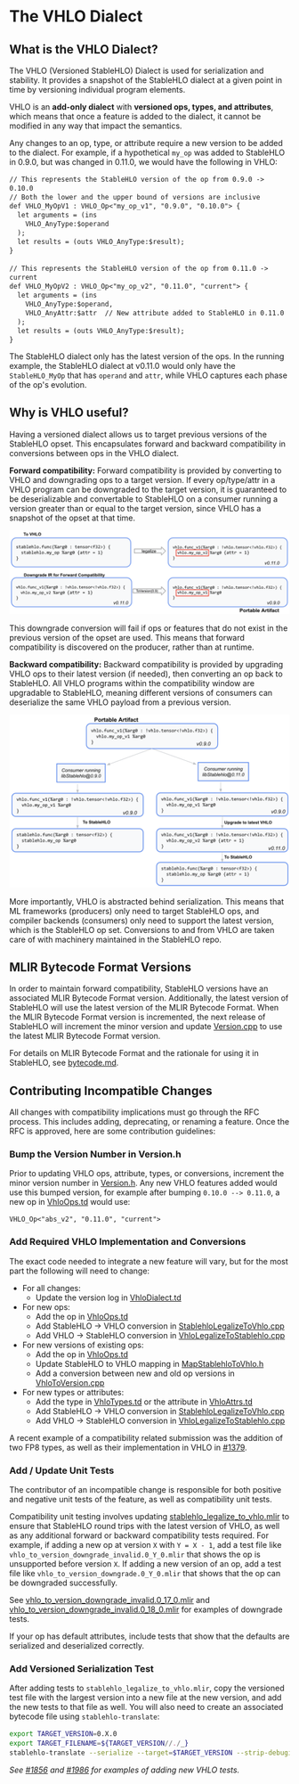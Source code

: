 # The VHLO Dialect

## What is the VHLO Dialect?

The VHLO (Versioned StableHLO) Dialect is used for serialization and stability.
It provides a snapshot of the StableHLO dialect at a given point in time by
versioning individual program elements.

VHLO is an **add-only dialect** with **versioned ops, types, and attributes**,
which means that once a feature is added to the dialect, it cannot be modified
in any way that impact the semantics.

Any changes to an op, type, or attribute require a new version to be added to
the dialect. For example, if a hypothetical `my_op` was added to StableHLO in
0.9.0, but was changed in 0.11.0, we would have the following in VHLO:

```tablegen
// This represents the StableHLO version of the op from 0.9.0 -> 0.10.0
// Both the lower and the upper bound of versions are inclusive
def VHLO_MyOpV1 : VHLO_Op<"my_op_v1", "0.9.0", "0.10.0"> {
  let arguments = (ins
    VHLO_AnyType:$operand
  );
  let results = (outs VHLO_AnyType:$result);
}

// This represents the StableHLO version of the op from 0.11.0 -> current
def VHLO_MyOpV2 : VHLO_Op<"my_op_v2", "0.11.0", "current"> {
  let arguments = (ins
    VHLO_AnyType:$operand,
    VHLO_AnyAttr:$attr  // New attribute added to StableHLO in 0.11.0
  );
  let results = (outs VHLO_AnyType:$result);
}
```

The StableHLO dialect only has the latest version of the ops. In the running
example, the StableHLO dialect at v0.11.0 would only have the `StableHLO_MyOp`
that has `operand` and `attr`, while VHLO captures each phase of the op's
evolution.

## Why is VHLO useful?

Having a versioned dialect allows us to target previous versions of the
StableHLO opset. This encapsulates forward and backward compatibility in
conversions between ops in the VHLO dialect.

**Forward compatibility:** Forward compatibility is provided by converting
to VHLO and downgrading ops to a target version. If every op/type/attr in a
VHLO program can be downgraded to the target version, it is guaranteed to be
deserializable and convertable to StableHLO on a consumer running a version
greater than or equal to the target version, since VHLO has a snapshot of the
opset at that time.

![Forward compatibility image](images/vhlo/forward_compatibility.png)

This downgrade conversion will fail if ops or features that do not exist in the
previous version of the opset are used. This means that forward compatibility
is discovered on the producer, rather than at runtime.

**Backward compatibility:** Backward compatibility is provided by upgrading
VHLO ops to their latest version (if needed), then converting an op back to
StableHLO. All VHLO programs within the compatibility window are upgradable
to StableHLO, meaning different versions of consumers can deserialize the same
VHLO payload from a previous version.

![Backward compatibility image](images/vhlo/backward_compatibility.png)

More importantly, VHLO is abstracted behind serialization. This means that ML
frameworks (producers) only need to target StableHLO ops, and compiler
backends (consumers) only need to support the latest version, which is the
StableHLO op set. Conversions to and from VHLO are taken care of with machinery
maintained in the StableHLO repo.

## MLIR Bytecode Format Versions

In order to maintain forward compatibility, StableHLO versions have an
associated MLIR Bytecode Format version. Additionally, the latest version of
StableHLO will use the latest version of the MLIR Bytecode Format. When the
MLIR Bytecode Format version is incremented, the next release of StableHLO will
increment the minor version and update [Version.cpp](https://github.com/openxla/stablehlo/blob/main/stablehlo/dialect/Version.cpp#:~:text=getBytecodeVersion)
to use the latest MLIR Bytecode Format version.

For details on MLIR Bytecode Format and the rationale for using it in StableHLO,
see [bytecode.md](https://github.com/openxla/stablehlo/blob/main/docs/bytecode.md).

## Contributing Incompatible Changes

All changes with compatibility implications must go through the RFC process.
This includes adding, deprecating, or renaming a feature. Once the RFC is
approved, here are some contribution guidelines:

### Bump the Version Number in Version.h

Prior to updating VHLO ops, attribute, types, or conversions, increment the
minor version number in [Version.h](https://github.com/openxla/stablehlo/blob/main/stablehlo/dialect/Version.h).
Any new VHLO features added would use this bumped version, for example after
bumping `0.10.0 --> 0.11.0`, a new op in [VhloOps.td](https://github.com/openxla/stablehlo/blob/main/stablehlo/dialect/VhloOps.td)
would use:

```tablegen
VHLO_Op<"abs_v2", "0.11.0", "current">
```

### Add Required VHLO Implementation and Conversions

The exact code needed to integrate a new feature will vary, but for the most
part the following will need to change:

* For all changes:
  * Update the version log in [VhloDialect.td](https://github.com/openxla/stablehlo/blob/main/stablehlo/dialect/VhloDialect.td#L29)
* For new ops:
  * Add the op in [VhloOps.td](https://github.com/openxla/stablehlo/blob/main/stablehlo/dialect/VhloOps.td)
  * Add StableHLO → VHLO conversion in [StablehloLegalizeToVhlo.cpp](https://github.com/openxla/stablehlo/blob/main/stablehlo/transforms/StablehloLegalizeToVhlo.cpp)
  * Add VHLO → StableHLO conversion in [VhloLegalizeToStablehlo.cpp](https://github.com/openxla/stablehlo/blob/main/stablehlo/transforms/VhloLegalizeToStablehlo.cpp)
* For new versions of existing ops:
  * Add the op in [VhloOps.td](https://github.com/openxla/stablehlo/blob/main/stablehlo/dialect/VhloOps.td)
  * Update StableHLO to VHLO mapping in [MapStablehloToVhlo.h](https://github.com/openxla/stablehlo/blob/main/stablehlo/transforms/MapStablehloToVhlo.h)
  * Add a conversion between new and old op versions in [VhloToVersion.cpp](https://github.com/openxla/stablehlo/blob/main/stablehlo/transforms/VhloToVersion.cpp)
* For new types or attributes:
  * Add the type in [VhloTypes.td](https://github.com/openxla/stablehlo/blob/main/stablehlo/dialect/VhloTypes.td)
  or the attribute in [VhloAttrs.td](https://github.com/openxla/stablehlo/blob/main/stablehlo/dialect/VhloAttrs.td)
  * Add StableHLO → VHLO conversion in [StablehloLegalizeToVhlo.cpp](https://github.com/openxla/stablehlo/blob/main/stablehlo/transforms/StablehloLegalizeToVhlo.cpp)
  * Add VHLO → StableHLO conversion in [VhloLegalizeToStablehlo.cpp](https://github.com/openxla/stablehlo/blob/main/stablehlo/transforms/VhloLegalizeToStablehlo.cpp)

A recent example of a compatibility related submission was the addition of two
FP8 types, as well as their implementation in VHLO in [#1379](https://github.com/openxla/stablehlo/pull/1379).

### Add / Update Unit Tests

The contributor of an incompatible change is responsible for both positive and
negative unit tests of the feature, as well as compatibility unit tests.

Compatibility unit testing involves updating [stablehlo_legalize_to_vhlo.mlir](https://github.com/openxla/stablehlo/blob/main/stablehlo/tests/vhlo/stablehlo_legalize_to_vhlo.mlir)
to ensure that StableHLO round trips with the latest version of VHLO, as well
as any additional forward or backward compatibility tests required. For example,
if adding a new op at version `X` with `Y = X - 1`, add a test file like
`vhlo_to_version_downgrade_invalid.0_Y_0.mlir` that shows the op is unsupported
before version `X`. If adding a new version of an op, add a test file like
`vhlo_to_version_downgrade.0_Y_0.mlir` that shows that the op can be downgraded
successfully.

See
[vhlo_to_version_downgrade_invalid.0_17_0.mlir](https://github.com/openxla/stablehlo/blob/main/stablehlo/tests/vhlo/vhlo_to_version_downgrade_invalid.0_17_0.mlir)
and
[vhlo_to_version_downgrade_invalid.0_18_0.mlir](https://github.com/openxla/stablehlo/blob/main/stablehlo/tests/vhlo/vhlo_to_version_downgrade_invalid.0_18_0.mlir)
for examples of downgrade tests.

If your op has default attributes, include tests that show that the defaults are
serialized and deserialized correctly.

### Add Versioned Serialization Test

After adding tests to `stablehlo_legalize_to_vhlo.mlir`, copy the versioned test
file with the largest version into a new file at the new version, and add the
new tests to that file as well. You will also need to create an associated
bytecode file using `stablehlo-translate`:

```bash
export TARGET_VERSION=0.X.0
export TARGET_FILENAME=${TARGET_VERSION//./_}
stablehlo-translate --serialize --target=$TARGET_VERSION --strip-debuginfo stablehlo/tests/vhlo/stablehlo_legalize_to_vhlo.$TARGET_FILENAME.mlir > stablehlo/tests/vhlo/stablehlo_legalize_to_vhlo.$TARGET_FILENAME.mlir.bc
```

_See [#1856](https://github.com/openxla/stablehlo/pull/1856) and
[#1986](https://github.com/openxla/stablehlo/pull/1986) for examples of
adding new VHLO tests._
